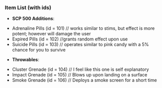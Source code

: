 ### Item List (with ids)

* **SCP 500 Additions**:
- Adrenaline Pills (id = 101) // works similar to stims, but effect is more potent; however will damage the user
- Expired Pills (id = 102) //grants random effect upon use
- Suicide Pills (id = 103) // operates similar to pink candy with a 5% chance for you to survive
* **Throwables**:
- Cluster Grenade (id = 104) // I feel like this one is self explanatory 
- Impact Grenade (id = 105) // Blows up upon landing on a surface
- Smoke Grenade (id = 106) // Deploys a smoke screen for a short time
